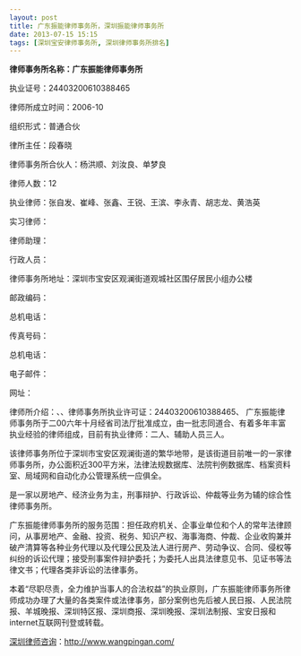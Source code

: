 ```yaml
---
layout: post
title: 广东振能律师事务所，深圳振能律师事务所
date: 2013-07-15 15:15
tags: [深圳宝安律师事务所, 深圳律师事务所排名]
---
```

<strong>律师事务所名称：广东振能律师事务所</strong>

执业证号：24403200610388465

律师所成立时间：2006-10

组织形式：普通合伙

律所主任：段春晓

律师事务所合伙人：杨洪顺、刘汝良、单梦良

律师人数：12

执业律师：张自发、崔峰、张鑫、王锐、王滨、李永青、胡志龙、黄浩英

实习律师：

律师助理：

行政人员：

律师事务所地址：深圳市宝安区观澜街道观城社区围仔居民小组办公楼

邮政编码：

总机电话：

传真号码：

总机电话：

电子邮件：

网址：

律师所介绍：、、律师事务所执业许可证：24403200610388465、 广东振能律师事务所于二00六年十月经省司法厅批准成立，由一批志同道合、有着多年丰富执业经验的律师组成，目前有执业律师：二人、辅助人员三人。

该律师事务所位于深圳市宝安区观澜街道的繁华地带，是该街道目前唯一的一家律师事务所，办公面积近300平方米，法律法规数据库、法院判例数据库、档案资料室、局域网和自动化办公管理系统一应俱全。

是一家以房地产、经济业务为主，刑事辩护、行政诉讼、仲裁等业务为辅的综合性律师事务所。

广东振能律师事务所的服务范围：担任政府机关、企事业单位和个人的常年法律顾问，从事房地产、金融、投资、税务、知识产权、海事海商、仲裁、企业收购兼并破产清算等各种业务代理以及代理公民及法人进行房产、劳动争议、合同、侵权等纠纷的诉讼代理；接受刑事案件辩护委托；为委托人出具法律意见书、见证书等法律文书；代理各类非诉讼的法律事务。

本着“尽职尽责，全力维护当事人的合法权益”的执业原则，广东振能律师事务所律师成功办理了大量的各类案件或法律事务，部分案例也先后被人民日报、人民法院报、羊城晚报、深圳特区报、深圳商报、深圳晚报、深圳法制报、宝安日报和 internet互联网刊登或转载。

<a href="http://www.wangpingan.com/">深圳律师咨询</a>：<a href="http://www.wangpingan.com/">http://www.wangpingan.com/</a>

